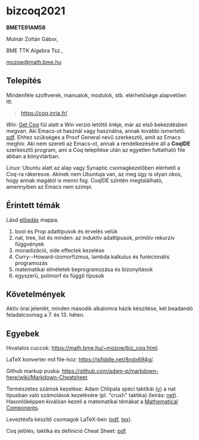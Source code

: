 # bizcoq2021

**BMETE91AM58**

Molnár Zoltán Gábor, 

BME TTK Algebra Tsz., 

mozow@math.bme.hu

## Telepítés

Mindenféle szoftverek, manualok, modulok, stb. elérhetősége alapvetően itt:

> https://coq.inria.fr/

_Win_: [Get Coq](https://coq.inria.fr/download) fül alatt a Win verzió letöltő linkje, már az első bekezdésben megvan. Aki Emacs-ot használ vagy használna, annak további ismertető: [pdf](http://staff.ustc.edu.cn/~xyfeng/teaching/TOPL/reading/ProofGeneral.pdf). Ehhez szükséges a Proof General nevű szerkesztő, amit az Emacs meghív. Aki nem szereti az Emacs-ot, annak a rendelkezésére áll a **CoqIDE** szerkesztő program, ami a Coq telepítése után az egyetlen futtatható file abban a könyvtárban.

_Linux_: Ubuntu alatt az alap vagy Synaptic csomagkezelőben elérhető a Coq-ra rákeresve. Akinek nem Ubuntuja van, az meg úgy is olyan okos, hogy annak magától is menni fog. CoqIDE szintén megtalálható, amennyiben az Emacs nem szimpi.

## Érintett témák

<!--
1. óra leírása: [itt](eloadas/1_bevezetes/) és a [.v file](eloadas/1_bevezetes/bizcoq_1.v). (Tanult parancsok és taktikák: Definition, Show Proof, Check, Print, SerachAbout, "match ... with |", reflexivity, unfold ..., apply ..., exact, assumption.)

2. óra leírása: [itt](eloadas/2_bonyolultabb/) és a [.v file](eloadas/2_bonyolultabb/bizcoq_2.v). (Tanult parancsok és taktikák: Structure, "induction x, y; auto; right; discriminate.")

3. óra leírása: [itt](eloadas/3_fák_listák/) és a [.v file](eloadas/3_fák_listák/bizcoq_3.v). (Tanult parancsok és taktikák: Require Import Omega (meg minden), Fixpoint (azaz rekurzív definíció), induction x, simpl, congruence, rewrite IHx.) 
-->

Lásd  [előadás](eloadas) mappa.

1. bool és Prop adattípusok és érvelés velük
2. nat, tree, list és minden: az induktív adattípusok, primitív rekurzív függvények
3. monadizáció, side effectek kezelése
4. Curry--Howard-izomorfizmus, lambda kalkulus és funkcionális programozás
5. matematikai elméletek beprogramozása és bizonyítások
6. egyszerű, polimorf és függő típusok

## Követelmények
Aktív órai jelenlét, minden második alkalomra házik készítése, két beadandó feladatcsomag a 7. és 13. héten. 

## Egyebek

Hivatalos cuccok: https://math.bme.hu/~mozow/biz_coq.html.

LaTeX konverter md file-hoz: https://jsfiddle.net/8ndx694g/.

Github markup puska: https://github.com/adam-p/markdown-here/wiki/Markdown-Cheatsheet.

Természetes számok kezelése: Adam Chlipala spéci taktikái ([v](forrasok/CpdtTactics.v)) a nat típusban való számolások kezelésére (pl. "crush" taktika) (leírás: [net](http://adam.chlipala.net/cpdt/)). Hasonlóképpen kiválóan kezeli a matematikai témákat a [Mathematical Components](https://math-comp.github.io/). 

Leveztésfa készítő csomagok LaTeX-ben ([pdf](latex_sablon/levezetesfa.pdf), [tex](latex_sablon/levezetesfa.tex)).

Coq jelölés, taktika és definíció Cheat Sheet: [pdf](https://www.inf.ed.ac.uk/teaching/courses/tspl/cheatsheet.pdf).
